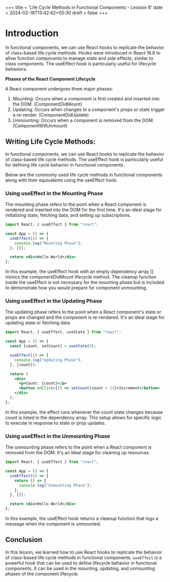 +++
title = 'Life Cycle Methods in Functional Components - Lession 8'
date = 2024-02-18T13:42:42+05:30
draft = false
+++

# Introduction

In functional components, we can use React hooks to replicate the behavior of class-based life cycle methods.
Hooks were introduced in React 16.8 to allow function components to manage state and side effects, similar to class components. The useEffect hook is particularly useful for lifecycle behaviors.

**Phases of the React Component Lifecycle**

A React component undergoes three major phases:

1. Mounting: Occurs when a component is first created and inserted into the DOM. (ComponentDidMount)
2. Updating: Occurs when changes to a component's props or state trigger a re-render. (ComponentDidUpdate)
3. Unmounting: Occurs when a component is removed from the DOM. (ComponentWillUnmount)

## Writing Life Cycle Methods:

In functional components, we can use React hooks to replicate the behavior of class-based life cycle methods. The useEffect hook is particularly useful for defining life cycle behavior in functional components.

Below are the commonly used life cycle methods in functional components along with their equivalents using the useEffect hook:

### Using useEffect in the Mounting Phase

The mounting phase refers to the point when a React component is rendered and inserted into the DOM for the first time. It's an ideal stage for initializing state, fetching data, and setting up subscriptions.

```jsx
import React, { useEffect } from "react";

const App = () => {
  useEffect(() => {
    console.log("Mounting Phase");
  }, []);

  return <div>Hello World</div>
};
```

In this example, the useEffect hook with an empty dependency array [] mimics the componentDidMount lifecycle method. The cleanup function inside the useEffect is not necessary for the mounting phase but is included to demonstrate how you would prepare for component unmounting.

### Using useEffect in the Updating Phase

The updating phase refers to the point when a React component's state or props are changed and the component is re-rendered. It's an ideal stage for updating state or fetching data.

```jsx
import React, { useEffect, useState } from "react";

const App = () => {
  const [count, setCount] = useState(0);

  useEffect(() => {
    console.log("Updating Phase");
  }, [count]);

  return (
    <div>
      <p>Count: {count}</p>
      <button onClick={() => setCount(count + 1)}>Increment</button>
    </div>
  );
};
```

In this example, the effect runs whenever the count state changes because count is listed in the dependency array. This setup allows for specific logic to execute in response to state or prop updates.

### Using useEffect in the Unmounting Phase

The unmounting phase refers to the point when a React component is removed from the DOM. It's an ideal stage for cleaning up resources.

```jsx
import React, { useEffect } from "react";

const App = () => {
  useEffect(() => {
    return () => {
      console.log("Unmounting Phase");
    };
  }, []);

  return <div>Hello World</div>
};
```

In this example, the useEffect hook returns a cleanup function that logs a message when the component is unmounted.

## Conclusion

In this lesson, we learned how to use React hooks to replicate the behavior of class-based life cycle methods in functional components. `useEffect` is a powerful hook that can be used to define lifecycle behavior in functional components. It can be used in the mounting, updating, and unmounting phases of the component lifecycle.





